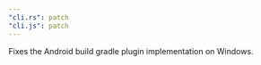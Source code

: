```yaml
---
"cli.rs": patch
"cli.js": patch
---
```


Fixes the Android build gradle plugin implementation on Windows.
